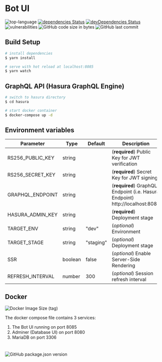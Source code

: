 # Bot UI
![top-language](https://img.shields.io/github/languages/top/bcakmakoglu/bot-ui)
[![dependencies Status](https://status.david-dm.org/gh/bcakmakoglu/bot-ui.svg)](https://david-dm.org/bcakmakoglu/bot-ui)
[![devDependencies Status](https://status.david-dm.org/gh/bcakmakoglu/bot-ui.svg?type=dev)](https://david-dm.org/bcakmakoglu/bot-ui?type=dev)
![vulnerabilities](https://img.shields.io/snyk/vulnerabilities/github/bcakmakoglu/bot-ui)
![GitHub code size in bytes](https://img.shields.io/github/languages/code-size/bcakmakoglu/bot-ui)
![GitHub last commit](https://img.shields.io/github/last-commit/bcakmakoglu/bot-ui)

## Build Setup

```bash
# install dependencies
$ yarn install

# serve with hot reload at localhost:8085
$ yarn watch
```

## GraphQL API (Hasura GraphQL Engine)
```bash
# switch to hasura directory
$ cd hasura

# start docker container
$ docker-compose up -d
```

## Environment variables
| Parameter           | Type          | Default       | Description   |
| --------------------|---------------|---------------|---------------|  
| RS256_PUBLIC_KEY    | string        |               | (__required__) Public Key for JWT verification
| RS256_SECRET_KEY    | string        |               | (__required__) Secret Key for JWT signing
| GRAPHQL_ENDPOINT    | string        |               | (__required__) GraphQL Endpoint (i.e. Hasura Endpoint) http://localhost:8080
| HASURA_ADMIN_KEY    | string        |               | (__required__) Deployment stage
| TARGET_ENV          | string        | "dev"         | (_optional_) Environment
| TARGET_STAGE        | string        | "staging"     | (_optional_) Deployment stage
| SSR                 | boolean       | false         | (_optional_) Enable Server-Side Rendering
| REFRESH_INTERVAL    | number        | 300           | (_optional_) Session refresh interval

## Docker
![Docker Image Size (tag)](https://img.shields.io/docker/image-size/bcakmakoglu/bot-api/latest)

The docker compose file contains 3 services:
1. The Bot UI running on port 8085
2. Adminer (Database UI) on port 8080
3. MariaDB on port 3306

#
![GitHub package.json version](https://img.shields.io/github/package-json/v/bcakmakoglu/bot-ui)
